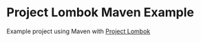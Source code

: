 # Project Lombok Maven Example

Example project using Maven with [Project Lombok](https://projectlombok.org/)
